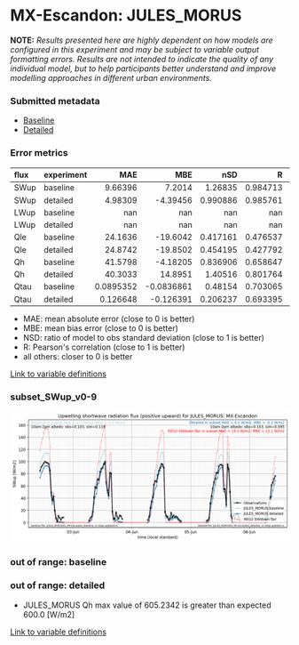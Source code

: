 # MX-Escandon: JULES_MORUS

**NOTE:** *Results presented here are highly dependent on how models are configured in this experiment and may be subject to variable output formatting errors. Results are not intended to indicate the quality of any individual model, but to help participants better understand and improve modelling approaches in different urban environments.*

### Submitted metadata

- [Baseline](JULES_MORUS_MX-Escandon_baseline_attrs.md)
- [Detailed](JULES_MORUS_MX-Escandon_detailed_attrs.md)

### Error metrics

| flux   | experiment   |         MAE |         MBE |        nSD |          R |          5th |       95th |       RMSE |      cRMSE |        AMBE |        1-nSD |         1-R |   nSkewness |   nKurtosis |    Overlap |
|:-------|:-------------|------------:|------------:|-----------:|-----------:|-------------:|-----------:|-----------:|-----------:|------------:|-------------:|------------:|------------:|------------:|-----------:|
| SWup   | baseline     |   9.66396   |   7.2014    |   1.26835  |   0.984713 |   2.68812    |  19.3748   |  12.3959   |   0.332849 |   7.2014    |   0.268347   |   0.0152869 |   0.0359424 |   0.102371  |   0.233126 |
| SWup   | detailed     |   4.98309   |  -4.39456   |   0.990886 |   0.985761 |   2.77732    |   3.36633  |   6.73183  |   0.168233 |   4.39456   |   0.00911388 |   0.0142394 |   0.256054  |   0.0379336 |   0.124476 |
| LWup   | baseline     | nan         | nan         | nan        | nan        | nan          | nan        | nan        | nan        | nan         | nan          | nan         | nan         | nan         | nan        |
| LWup   | detailed     | nan         | nan         | nan        | nan        | nan          | nan        | nan        | nan        | nan         | nan          | nan         | nan         | nan         | nan        |
| Qle    | baseline     |  24.1636    | -19.6042    |   0.417161 |   0.476537 |   2.89925    |  69.5658   |  37.6083   |   0.881157 |  19.6042    |   0.58284    |   0.523463  |   0.767316  |   2.13908   |   0.50465  |
| Qle    | detailed     |  24.8742    | -19.8502    |   0.454195 |   0.427792 |   2.8981     |  71.4828   |  38.4555   |   0.904263 |  19.8502    |   0.545805   |   0.572208  |   1.10758   |   2.69816   |   0.527611 |
| Qh     | baseline     |  41.5798    |  -4.18205   |   0.836906 |   0.658647 |   3.69222    |  24.9937   |  60.2592   |   0.773279 |   4.18205   |   0.163095   |   0.341353  |   0.37365   |   2.5285    |   0.247717 |
| Qh     | detailed     |  40.3033    |  14.8951    |   1.40516  |   0.801764 |   3.46332    | 102.957    |  67.6809   |   0.849273 |  14.8951    |   0.40516    |   0.198236  |   0.175203  |   0.41252   |   0.236438 |
| Qtau   | baseline     |   0.0895352 |  -0.0836861 |   0.48154  |   0.703065 |   0.00597311 |   0.252806 |   0.15101  |   0.744831 |   0.0836861 |   0.51846    |   0.296935  |   0.136096  |   0.301468  |   0.274921 |
| Qtau   | detailed     |   0.126648  |  -0.126391  |   0.206237 |   0.693395 |   0.00816882 |   0.390399 |   0.193705 |   0.869785 |   0.126391  |   0.793763   |   0.306605  |   0.266754  |   0.578283  |   0.517855 |

 - MAE: mean absolute error (close to 0 is better)
 - MBE: mean bias error (close to 0 is better)
 - NSD: ratio of model to obs standard deviation (close to 1 is better)
 - R: Pearson's correlation (close to 1 is better)
 - all others: closer to 0 is better

[Link to variable definitions](../modelattrs/variable_definitions.md)

### <a name="subset_swup_v0-9"></a>subset_SWup_v0-9
[![JULES_MORUS_MX-Escandon_subset_SWup_v0-9.png](JULES_MORUS_MX-Escandon_subset_SWup_v0-9.png)](JULES_MORUS_MX-Escandon_subset_SWup_v0-9.png)

### out of range: baseline


### out of range: detailed

 - JULES_MORUS Qh max value of 605.2342 is greater than expected 600.0 [W/m2]


[Link to variable definitions](../modelattrs/variable_definitions.md)

